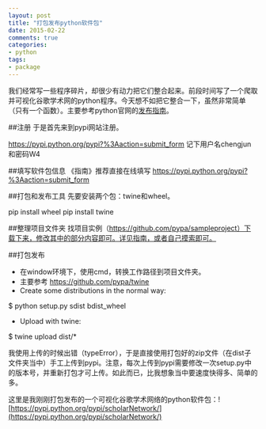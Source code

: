 ```yaml
---
layout: post
title: "打包发布python软件包"
date: 2015-02-22
comments: true
categories: 
- python
tags:
- package
---
```


我们经常写一些程序碎片，却很少有动力把它们整合起来。前段时间写了一个爬取并可视化谷歌学术网的python程序。今天想不如把它整合一下，虽然非常简单（只有一个函数）。主要参考python官网的[发布指南](https://packaging.python.org/en/latest/distributing.html#uploading-your-project-to-pypi)。


##注册
于是首先来到pypi网站注册。

https://pypi.python.org/pypi?%3Aaction=submit_form
记下用户名chengjun和密码W4

##填写软件包信息
《指南》推荐直接在线填写 https://pypi.python.org/pypi?%3Aaction=submit_form

##打包和发布工具
先要安装两个包：twine和wheel。

  pip install wheel
  pip install twine

##整理项目文件夹
找项目实例（https://github.com/pypa/sampleproject）下载下来，修改其中的部分内容即可。详见指南，或者自己摸索即可。

##打包发布
- 在window环境下，使用cmd，转换工作路径到项目文件夹。
- 主要参考 https://github.com/pypa/twine
- Create some distributions in the normal way:

 $ python setup.py sdist bdist_wheel
 
- Upload with twine:

 $ twine upload dist/*

我使用上传的时候出错（typeError），于是直接使用打包好的zip文件（在dist子文件夹当中）手工上传到pypi。注意，每次上传到pypi需要修改一次setup.py中的版本号，并重新打包才可上传。如此而已，比我想象当中要速度快得多、简单的多。

这里是我刚刚打包发布的一个可视化谷歌学术网络的python软件包：![https://pypi.python.org/pypi/scholarNetwork/](https://pypi.python.org/pypi/scholarNetwork/)


 

